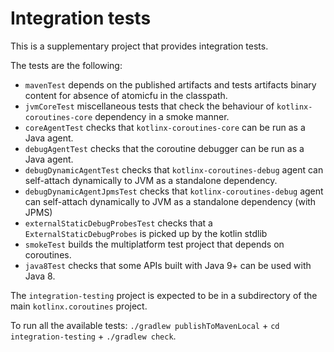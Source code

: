# Integration tests

This is a supplementary project that provides integration tests.

The tests are the following:
* `mavenTest` depends on the published artifacts and tests artifacts binary content for absence of atomicfu in the classpath.
* `jvmCoreTest` miscellaneous tests that check the behaviour of `kotlinx-coroutines-core` dependency in a smoke manner.
* `coreAgentTest` checks that `kotlinx-coroutines-core` can be run as a Java agent.
* `debugAgentTest` checks that the coroutine debugger can be run as a Java agent.
* `debugDynamicAgentTest` checks that `kotlinx-coroutines-debug` agent can self-attach dynamically to JVM as a standalone dependency.
* `debugDynamicAgentJpmsTest` checks that `kotlinx-coroutines-debug` agent can self-attach dynamically to JVM as a standalone dependency  (with JPMS)
* `externalStaticDebugProbesTest` checks that a `ExternalStaticDebugProbes` is picked up by the kotlin stdlib
* `smokeTest` builds the multiplatform test project that depends on coroutines.
* `java8Test` checks that some APIs built with Java 9+ can be used with Java 8.

The `integration-testing` project is expected to be in a subdirectory of the main `kotlinx.coroutines` project.

To run all the available tests: `./gradlew publishToMavenLocal` + `cd integration-testing` + `./gradlew check`.
